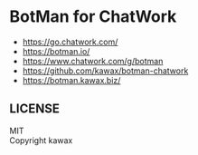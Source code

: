 # BotMan for ChatWork

- https://go.chatwork.com/  
- https://botman.io/  
- https://www.chatwork.com/g/botman
- https://github.com/kawax/botman-chatwork
- https://botman.kawax.biz/

## LICENSE
MIT  
Copyright kawax
